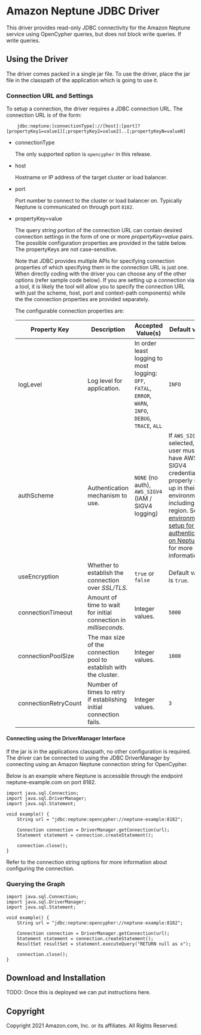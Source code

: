 # Amazon Neptune JDBC Driver

This driver provides read-only JDBC connectivity for the Amazon Neptune service using OpenCypher queries, but does not block write queries. If write queries.

## Using the Driver

The driver comes packed in a single jar file. To use the driver, place the jar file in the classpath of the application which is going to use it.

### Connection URL and Settings

To setup a connection, the driver requires a JDBC connection URL. The connection URL is of the form:
```
    jdbc:neptune:[connectionType]://[host]:[port]?[propertyKey1=value1][;propertyKey2=value2]..[;propertyKeyN=valueN]
```

* connectionType

  The only supported option is `opencypher` in this release.

* host

  Hostname or IP address of the target cluster or load balancer.

* port

  Port number to connect to the cluster or load balancer on. Typically Neptune is communicated on through port `8182`.

* propertyKey=value

  The query string portion of the connection URL can contain desired connection settings in the form of one or more
  *propertyKey=value* pairs. The possible configuration properties are provided in the table below. The propertyKeys are not case-sensitive.

  Note that JDBC provides multiple APIs for specifying connection properties of which specifying them in the connection
  URL is just one. When directly coding with the driver you can choose any of the other options (refer sample
  code below). If you are setting up a connection via a tool, it is likely the tool will allow you to specify the
  connection URL with just the scheme, host, port and context-path components) while the the connection properties are provided separately.

  The configurable connection properties are:

  | Property Key  | Description | Accepted Value(s)    | Default value  |
  | ------------- |-------------| -----|---------|
  | logLevel | Log level for application. | In order least logging to most logging: `OFF`, `FATAL`, `ERROR`, `WARN`, `INFO`, `DEBUG`, `TRACE`, `ALL` | `INFO` |
  | authScheme | Authentication mechanism to use. | `NONE` (no auth), `AWS_SIGV4` (IAM / SIGV4 logging) | If `AWS_SIGV4` is selected, the user must have AWS SIGV4 credentials properly set up in their environment, including a region. See [environment setup for IAM authentication on Neptune](https://docs.aws.amazon.com/neptune/latest/userguide/iam-auth-connecting-gremlin-java.html) for more information. |
  | useEncryption | Whether to establish the connection over _SSL/TLS_. | `true` or `false` | Default value is `true`. |
  | connectionTimeout | Amount of time to wait for initial connection in _milliseconds_. | Integer values. | `5000` |
  | connectionPoolSize | The max size of the connection pool to establish with the cluster. | Integer values. | `1000` |
  | connectionRetryCount | Number of times to retry if establishing initial connection fails. | Integer values. | `3` |


#### Connecting using the DriverManager Interface

If the jar is in the applications classpath, no other configuration is required. The driver can be connected to using the JDBC DriverManager by connecting using an Amazon Neptune connection string for OpenCypher.

Below is an example where Neptune is accessible through the endpoint neptune-example.com on port 8182.

```
import java.sql.Connection;
import java.sql.DriverManager;
import java.sql.Statement;

void example() {
    String url = "jdbc:neptune:opencypher://neptune-example:8182";

    Connection connection = DriverManager.getConnection(url);
    Statement statement = connection.createStatement();
    
    connection.close();
}
```

Refer to the connection string options for more information about configuring the connection.

### Querying the Graph

```
import java.sql.Connection;
import java.sql.DriverManager;
import java.sql.Statement;

void example() {
    String url = "jdbc:neptune:opencypher://neptune-example:8182";

    Connection connection = DriverManager.getConnection(url);
    Statement statement = connection.createStatement();
    ResultSet resultSet = statement.executeQuery("RETURN null as x");
    
    connection.close();
}
```

## Download and Installation

TODO: Once this is deployed we can put instructions here.

## Copyright

Copyright 2021 Amazon.com, Inc. or its affiliates. All Rights Reserved.
